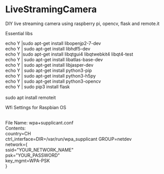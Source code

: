 # LiveStramingCamera
DIY live streaming camera using raspberry pi, opencv, flask and remote.it

Essential libs<br/>

echo Y |sudo apt-get install libopenjp2-7-dev<br/>
echo Y | sudo apt-get install libhdf5-dev<br/>
echo Y |sudo apt-get install libqtgui4 libqtwebkit4 libqt4-test<br/>
echo Y | sudo apt-get install libatlas-base-dev<br/>
echo Y | sudo apt-get install libjasper-dev<br/>
echo Y | sudo apt-get install python3-pip<br/>
echo Y | sudo apt-get install python3-h5py<br/>
echo Y | sudo apt-get install python3-opencv<br/>
echo Y | sudo pip3 install flask<br/><br/>
sudo apt install remoteit<br/>



Wfi Settings for Raspbian OS</br></br>

File Name: wpa+supplicant.conf<br/>
Contents:<br/>
country=CH<br/>
 ctrl_interface=DIR=/var/run/wpa_supplicant GROUP=netdev<br/>
 network={<br/>
      ssid="YOUR_NETWORK_NAME"<br/>
      psk="YOUR_PASSWORD"<br/>
      key_mgmt=WPA-PSK<br/>
 }
